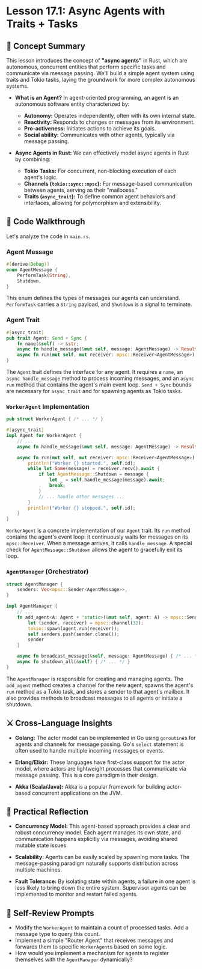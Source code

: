 # Lesson 17.1: Async Agents with Traits + Tasks

## 🧠 Concept Summary

This lesson introduces the concept of **"async agents"** in Rust, which are autonomous, concurrent entities that perform specific tasks and communicate via message passing. We'll build a simple agent system using traits and Tokio tasks, laying the groundwork for more complex autonomous systems.

- **What is an Agent?** In agent-oriented programming, an agent is an autonomous software entity characterized by:
    - **Autonomy:** Operates independently, often with its own internal state.
    - **Reactivity:** Responds to changes or messages from its environment.
    - **Pro-activeness:** Initiates actions to achieve its goals.
    - **Social ability:** Communicates with other agents, typically via message passing.

- **Async Agents in Rust:** We can effectively model async agents in Rust by combining:
    - **Tokio Tasks:** For concurrent, non-blocking execution of each agent's logic.
    - **Channels (`tokio::sync::mpsc`):** For message-based communication between agents, serving as their "mailboxes."
    - **Traits (`async_trait`):** To define common agent behaviors and interfaces, allowing for polymorphism and extensibility.

## 🧩 Code Walkthrough

Let's analyze the code in `main.rs`.

### Agent Message

```rust
#[derive(Debug)]
enum AgentMessage {
    PerformTask(String),
    Shutdown,
}
```

This enum defines the types of messages our agents can understand. `PerformTask` carries a `String` payload, and `Shutdown` is a signal to terminate.

### Agent Trait

```rust
#[async_trait]
pub trait Agent: Send + Sync {
    fn name(&self) -> &str;
    async fn handle_message(&mut self, message: AgentMessage) -> Result<()>;
    async fn run(mut self, mut receiver: mpsc::Receiver<AgentMessage>);
}
```

The `Agent` trait defines the interface for any agent. It requires a `name`, an `async handle_message` method to process incoming messages, and an `async run` method that contains the agent's main event loop. `Send + Sync` bounds are necessary for `async_trait` and for spawning agents as Tokio tasks.

### `WorkerAgent` Implementation

```rust
pub struct WorkerAgent { /* ... */ }

#[async_trait]
impl Agent for WorkerAgent {
    // ...
    async fn handle_message(&mut self, message: AgentMessage) -> Result<()> { /* ... */ }

    async fn run(mut self, mut receiver: mpsc::Receiver<AgentMessage>) {
        println!("Worker {} started.", self.id);
        while let Some(message) = receiver.recv().await {
            if let AgentMessage::Shutdown = message {
                let _ = self.handle_message(message).await;
                break;
            }
            // ... handle other messages ...
        }
        println!("Worker {} stopped.", self.id);
    }
}
```

`WorkerAgent` is a concrete implementation of our `Agent` trait. Its `run` method contains the agent's event loop: it continuously waits for messages on its `mpsc::Receiver`. When a message arrives, it calls `handle_message`. A special check for `AgentMessage::Shutdown` allows the agent to gracefully exit its loop.

### `AgentManager` (Orchestrator)

```rust
struct AgentManager {
    senders: Vec<mpsc::Sender<AgentMessage>>,
}

impl AgentManager {
    // ...
    fn add_agent<A: Agent + 'static>(&mut self, agent: A) -> mpsc::Sender<AgentMessage> {
        let (sender, receiver) = mpsc::channel(32);
        tokio::spawn(agent.run(receiver));
        self.senders.push(sender.clone());
        sender
    }

    async fn broadcast_message(&self, message: AgentMessage) { /* ... */ }
    async fn shutdown_all(&self) { /* ... */ }
}
```

The `AgentManager` is responsible for creating and managing agents. The `add_agent` method creates a channel for the new agent, spawns the agent's `run` method as a Tokio task, and stores a sender to that agent's mailbox. It also provides methods to broadcast messages to all agents or initiate a shutdown.

## ⚔️ Cross-Language Insights

- **Golang:** The actor model can be implemented in Go using `goroutine`s for agents and channels for message passing. Go's `select` statement is often used to handle multiple incoming messages or events.

- **Erlang/Elixir:** These languages have first-class support for the actor model, where actors are lightweight processes that communicate via message passing. This is a core paradigm in their design.

- **Akka (Scala/Java):** Akka is a popular framework for building actor-based concurrent applications on the JVM.

## 🚀 Practical Reflection

- **Concurrency Model:** This agent-based approach provides a clear and robust concurrency model. Each agent manages its own state, and communication happens explicitly via messages, avoiding shared mutable state issues.

- **Scalability:** Agents can be easily scaled by spawning more tasks. The message-passing paradigm naturally supports distribution across multiple machines.

- **Fault Tolerance:** By isolating state within agents, a failure in one agent is less likely to bring down the entire system. Supervisor agents can be implemented to monitor and restart failed agents.

## 🧩 Self-Review Prompts

- Modify the `WorkerAgent` to maintain a count of processed tasks. Add a message type to query this count.
- Implement a simple "Router Agent" that receives messages and forwards them to specific `WorkerAgent`s based on some logic.
- How would you implement a mechanism for agents to register themselves with the `AgentManager` dynamically?
